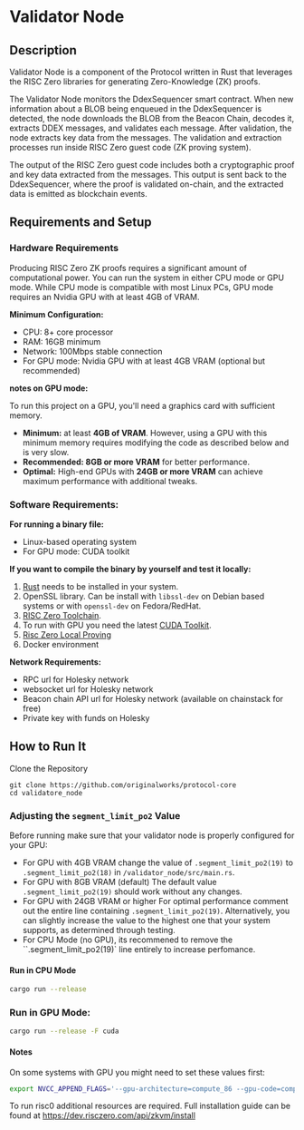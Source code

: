 # Validator Node

## Description

Validator Node is a component of the Protocol written in Rust that leverages the RISC Zero libraries for generating Zero-Knowledge (ZK) proofs.

The Validator Node monitors the DdexSequencer smart contract. When new information about a BLOB being enqueued in the DdexSequencer is detected, the node downloads the BLOB from the Beacon Chain, decodes it, extracts DDEX messages, and validates each message. After validation, the node extracts key data from the messages. The validation and extraction processes run inside RISC Zero guest code (ZK proving system).

The output of the RISC Zero guest code includes both a cryptographic proof and key data extracted from the messages. This output is sent back to the DdexSequencer, where the proof is validated on-chain, and the extracted data is emitted as blockchain events.

## Requirements and Setup

### Hardware Requirements

Producing RISC Zero ZK proofs requires a significant amount of computational power. You can run the system in either CPU mode or GPU mode. While CPU mode is compatible with most Linux PCs, GPU mode requires an Nvidia GPU with at least 4GB of VRAM.

**Minimum Configuration:**

- CPU: 8+ core processor
- RAM: 16GB minimum
- Network: 100Mbps stable connection
- For GPU mode: Nvidia GPU with at least 4GB VRAM (optional but recommended)

**notes on GPU mode:**

To run this project on a GPU, you'll need a graphics card with sufficient memory.

- **Minimum:** at least **4GB of VRAM**. However, using a GPU with this minimum memory requires modifying the code as described below and is very slow.
- **Recommended: 8GB or more VRAM** for better performance.
- **Optimal:** High-end GPUs with **24GB or more VRAM** can achieve maximum performance with additional tweaks.

### Software Requirements:

**For running a binary file:**

- Linux-based operating system
- For GPU mode: CUDA toolkit

**If you want to compile the binary by yourself and test it locally:**

1. [Rust](https://www.rust-lang.org/tools/install) needs to be installed in your system.
2. OpenSSL library. Can be install with `libssl-dev` on Debian based systems or with `openssl-dev` on Fedora/RedHat.
3. [RISC Zero Toolchain](https://dev.risczero.com/api/zkvm/quickstart).
4. To run with GPU you need the latest [CUDA Toolkit](https://developer.nvidia.com/cuda-downloads).
5. [Risc Zero Local Proving](https://dev.risczero.com/api/generating-proofs/local-proving)
6. Docker environment

**Network Requirements:**

- RPC url for Holesky network
- websocket url for Holesky network
- Beacon chain API url for Holesky network (available on chainstack for free)
- Private key with funds on Holesky

## How to Run It

Clone the Repository

```
git clone https://github.com/originalworks/protocol-core
cd validatore_node
```

### Adjusting the `segment_limit_po2` Value

Before running make sure that your validator node is properly configured for your GPU:

- For GPU with 4GB VRAM change the value of `.segment_limit_po2(19)` to `.segment_limit_po2(18)` in `/validator_node/src/main.rs`.
- For GPU with 8GB VRAM (default) The default value `.segment_limit_po2(19)` should work without any changes.
- For GPU with 24GB VRAM or higher For optimal performance comment out the entire line containing `.segment_limit_po2(19)`. Alternatively, you can slightly increase the value to the highest one that your system supports, as determined through testing.
- For CPU Mode (no GPU), its recommened to remove the ``.segment_limit_po2(19)` line entirely to increase perfomance.

#### Run in CPU Mode

```bash
cargo run --release
```

### Run in GPU Mode:

```bash
cargo run --release -F cuda
```

#### Notes

On some systems with GPU you might need to set these values first:

```bash
export NVCC_APPEND_FLAGS='--gpu-architecture=compute_86 --gpu-code=compute_86,sm_86 --generate-code arch=compute_86,code=sm_86'
```

To run risc0 additional resources are required. Full installation guide can be found at https://dev.risczero.com/api/zkvm/install
